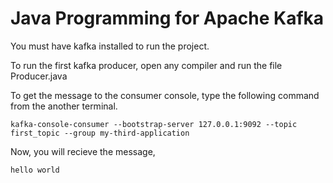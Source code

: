 # Java Programming for Apache Kafka

You must have kafka installed to run the project.

To run the first kafka producer, open any compiler and run the file Producer.java

To get the message to the consumer console,
type the following command from the another terminal.
```aidl
kafka-console-consumer --bootstrap-server 127.0.0.1:9092 --topic first_topic --group my-third-application
```
Now, you will recieve the message,
```
hello world
```
